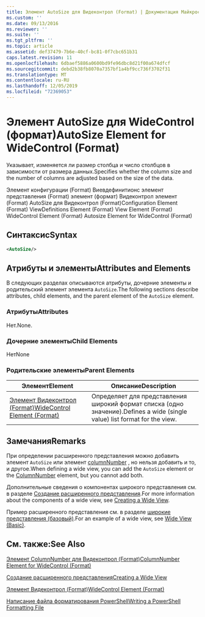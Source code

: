 ```yaml
---
title: Элемент AutoSize для Видеконтрол (Format) | Документация Майкрософт
ms.custom: ''
ms.date: 09/13/2016
ms.reviewer: ''
ms.suite: ''
ms.tgt_pltfrm: ''
ms.topic: article
ms.assetid: def37479-7b6e-40cf-bc81-0f7cbc651b31
caps.latest.revision: 11
ms.openlocfilehash: 6dbaef5886a0600bd9fe96dbc8d21f00a674dfcf
ms.sourcegitcommit: debd2b38fb8070a7357bf1a4bf9cc736f3702f31
ms.translationtype: MT
ms.contentlocale: ru-RU
ms.lasthandoff: 12/05/2019
ms.locfileid: "72369053"
---
```

# <a name="autosize-element-for-widecontrol-format"></a><span data-ttu-id="5c116-102">Элемент AutoSize для WideControl (формат)</span><span class="sxs-lookup"><span data-stu-id="5c116-102">AutoSize Element for WideControl (Format)</span></span>

<span data-ttu-id="5c116-103">Указывает, изменяется ли размер столбца и число столбцов в зависимости от размера данных.</span><span class="sxs-lookup"><span data-stu-id="5c116-103">Specifies whether the column size and the number of columns are adjusted based on the size of the data.</span></span>

<span data-ttu-id="5c116-104">Элемент конфигурации (Format) Виевдефинитионс элемент представления (Format) элемент (формат) Видеконтрол элемент (Format) AutoSize для Видеконтрол (Format)</span><span class="sxs-lookup"><span data-stu-id="5c116-104">Configuration Element (Format) ViewDefinitions Element (Format) View Element (Format) WideControl Element (Format) Autosize Element for WideControl (Format)</span></span>

## <a name="syntax"></a><span data-ttu-id="5c116-105">Синтаксис</span><span class="sxs-lookup"><span data-stu-id="5c116-105">Syntax</span></span>

```xml
<AutoSize/>
```

## <a name="attributes-and-elements"></a><span data-ttu-id="5c116-106">Атрибуты и элементы</span><span class="sxs-lookup"><span data-stu-id="5c116-106">Attributes and Elements</span></span>

<span data-ttu-id="5c116-107">В следующих разделах описываются атрибуты, дочерние элементы и родительский элемент элемента `AutoSize`.</span><span class="sxs-lookup"><span data-stu-id="5c116-107">The following sections describe attributes, child elements, and the parent element of the `AutoSize` element.</span></span>

### <a name="attributes"></a><span data-ttu-id="5c116-108">Атрибуты</span><span class="sxs-lookup"><span data-stu-id="5c116-108">Attributes</span></span>

<span data-ttu-id="5c116-109">Нет.</span><span class="sxs-lookup"><span data-stu-id="5c116-109">None.</span></span>

### <a name="child-elements"></a><span data-ttu-id="5c116-110">Дочерние элементы</span><span class="sxs-lookup"><span data-stu-id="5c116-110">Child Elements</span></span>

<span data-ttu-id="5c116-111">Нет</span><span class="sxs-lookup"><span data-stu-id="5c116-111">None</span></span>

### <a name="parent-elements"></a><span data-ttu-id="5c116-112">Родительские элементы</span><span class="sxs-lookup"><span data-stu-id="5c116-112">Parent Elements</span></span>

|<span data-ttu-id="5c116-113">Элемент</span><span class="sxs-lookup"><span data-stu-id="5c116-113">Element</span></span>|<span data-ttu-id="5c116-114">Описание</span><span class="sxs-lookup"><span data-stu-id="5c116-114">Description</span></span>|
|-------------|-----------------|
|[<span data-ttu-id="5c116-115">Элемент Видеконтрол (Format)</span><span class="sxs-lookup"><span data-stu-id="5c116-115">WideControl Element (Format)</span></span>](./widecontrol-element-format.md)|<span data-ttu-id="5c116-116">Определяет для представления широкий формат списка (одно значение).</span><span class="sxs-lookup"><span data-stu-id="5c116-116">Defines a wide (single value) list format for the view.</span></span>|

## <a name="remarks"></a><span data-ttu-id="5c116-117">Замечания</span><span class="sxs-lookup"><span data-stu-id="5c116-117">Remarks</span></span>

<span data-ttu-id="5c116-118">При определении расширенного представления можно добавить элемент `AutoSize` или элемент [columnNumber](./columnnumber-element-for-widecontrol-format.md) , но нельзя добавить и то, и другое.</span><span class="sxs-lookup"><span data-stu-id="5c116-118">When defining a wide view, you can add the `AutoSize` element or the [ColumnNumber](./columnnumber-element-for-widecontrol-format.md) element, but you cannot add both.</span></span>

<span data-ttu-id="5c116-119">Дополнительные сведения о компонентах широкого представления см. в разделе [Создание расширенного представления](./creating-a-wide-view.md).</span><span class="sxs-lookup"><span data-stu-id="5c116-119">For more information about the components of a wide view, see [Creating a Wide View](./creating-a-wide-view.md).</span></span>

<span data-ttu-id="5c116-120">Пример расширенного представления см. в разделе [широкие представления (базовый)](./wide-view-basic.md).</span><span class="sxs-lookup"><span data-stu-id="5c116-120">For an example of a wide view, see [Wide View (Basic)](./wide-view-basic.md).</span></span>

## <a name="see-also"></a><span data-ttu-id="5c116-121">См. также:</span><span class="sxs-lookup"><span data-stu-id="5c116-121">See Also</span></span>

[<span data-ttu-id="5c116-122">Элемент ColumnNumber для Видеконтрол (Format)</span><span class="sxs-lookup"><span data-stu-id="5c116-122">ColumnNumber Element for WideControl (Format)</span></span>](./columnnumber-element-for-widecontrol-format.md)

[<span data-ttu-id="5c116-123">Создание расширенного представления</span><span class="sxs-lookup"><span data-stu-id="5c116-123">Creating a Wide View</span></span>](./creating-a-wide-view.md)

[<span data-ttu-id="5c116-124">Элемент Видеконтрол (Format)</span><span class="sxs-lookup"><span data-stu-id="5c116-124">WideControl Element (Format)</span></span>](./widecontrol-element-format.md)

[<span data-ttu-id="5c116-125">Написание файла форматирования PowerShell</span><span class="sxs-lookup"><span data-stu-id="5c116-125">Writing a PowerShell Formatting File</span></span>](./writing-a-powershell-formatting-file.md)
